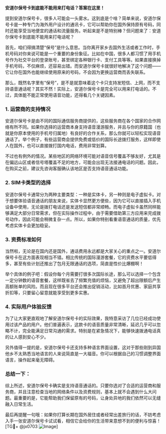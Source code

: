 **安道尔保号卡到底能不能用来打电话？答案在这里！**

提到安道尔保号卡，很多人可能会一头雾水。这到底是个啥？简单来说，安道尔保号卡是一种专门为海外用户设计的通讯卡，它可以帮助你在国外保持原有号码，同时还能享受当地便宜的通话和流量服务。听起来是不是特别棒？但问题来了：安道尔保号卡到底能不能用来打电话呢？

首先，咱们得搞清楚“保号”是什么意思。当你离开家乡去国外生活或者工作时，手机号码对你来说可能是一个重要的身份象征。比如在中国，很多人都习惯了用手机号作为社交平台的登录账号，甚至绑定各种银行卡、支付工具等等。如果直接换掉手机号码，不仅麻烦，还容易出错。而安道尔保号卡就很好地解决了这个问题——它让你在国外也能继续使用原来的号码，不会因为更换运营商而丢失联系。

那么，既然名字里有“保号”，是不是就意味着这个卡只支持发短信、上网，而不支持语音通话呢？其实不然！实际上，安道尔保号卡是完全可以用来打电话的。不过，具体能不能正常使用语音功能，还得看几个关键因素。

### 1. **运营商的支持情况**
安道尔保号卡是由不同的国际通信服务商提供的，这些服务商在各个国家的合作网络有所不同。如果你选择的运营商本身支持语音漫游服务，并且与你的原籍国（也就是你原本使用的手机号归属地）有良好的合作关系，那么你就可以轻松实现语音通话了。举个例子，有些运营商会提供免费或低价的国际长途拨打服务，这样即使人在国外，也可以直接拨打国内电话，费用非常划算。

不过也有例外的情况。某些地区的网络环境可能对语音信号覆盖不够友好，尤其是在偏远山区或者信号塔覆盖不足的地方，可能会出现无法接通电话的问题。因此，在购买之前，建议先咨询客服确认该地区是否支持语音通话功能。

### 2. **SIM卡类型的选择**
安道尔保号卡通常分为两种主要类型：一种是实体卡，另一种则是电子虚拟卡。对于想要体验语音通话的朋友来说，实体卡显然更方便些，因为它可以直接插入手机设备中使用，无论是拨打电话还是发送短信都非常顺畅。而电子虚拟卡虽然同样能够满足大部分日常需求，但在实际操作过程中，由于需要借助第三方应用来完成拨号动作，因此可能会稍微复杂一点。所以，如果你特别看重语音通话的质量，优先考虑实体卡会更加稳妥。

### 3. **资费标准如何**
当然啦，无论是在国内还是国外，通话费用永远都是大家关心的重点之一。安道尔保号卡在这方面表现相当不错。相比传统的国际漫游套餐，它的资费水平要低得多，甚至有些计划还推出了包月无限通话的选项，简直是性价比爆棚啊！

举个具体的例子吧：假设你每个月需要打很多次国际长途，那么可以选择一个包含一定分钟数的语音套餐，这样既省去了频繁充值的烦恼，又避免了超出限额后产生高额账单的风险。而且现在很多平台还会推出促销活动，比如首月优惠、家庭共享折扣等，只要留心留意就能享受到更多实惠。

### 4. **实际用户体验反馈**
为了让大家更直观地了解安道尔保号卡的实际效果，我特意采访了几位已经成功使用过该产品的用户。他们普遍表示，这款卡的语音质量非常清晰，延迟几乎可以忽略不计，完全能满足日常沟通的需求。特别是在紧急情况下，能够快速拨通电话真的让人感到安心不少。

另外值得一提的是，安道尔保号卡还支持多种语言界面设置，这对于那些刚到异国他乡不太熟悉当地语言的人来说简直是一大福音。你可以根据自己的习惯调整界面语言，操作起来毫无障碍。

### 总结一下：
综上所述，安道尔保号卡确实是支持语音通话的。只要你选对了合适的运营商和服务商，并且注意检查当地的网络条件以及资费规则，基本上就不会遇到什么大问题。最重要的是，它能帮助我们保留原有的号码，让身处异地的我们依然可以无缝融入日常生活。

最后再提醒一句哦：如果你打算长期在国外居住或者经常出差旅行的话，不妨考虑入手一张安道尔保号卡试试看，相信它会给你的生活带来意想不到的便利与惊喜！[TG💪+ @jx0703 ![Image](https://github.com/user-attachments/assets/dbca1d08-cadb-493c-b0ec-ad6f7a83f270)]